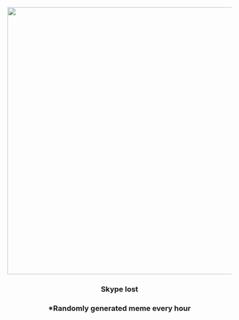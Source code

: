 <p align="center">
        <img src="https://i.redd.it/4ae8u954ivl91.jpg" width="600" height="600">
        </p>
        <h3 align="center">Skype lost</h3>
        <h3 align="center">*Randomly generated meme every hour</h3>
    